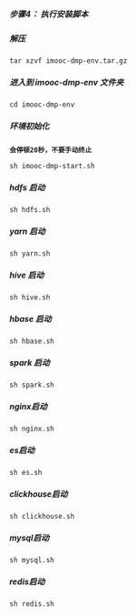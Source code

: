 ##### 步骤4： 执行安装脚本

##### 解压
```
tar xzvf imooc-dmp-env.tar.gz
```
##### 进入到 imooc-dmp-env 文件夹

```
cd imooc-dmp-env
```
##### 环境初始化
**`会停顿20秒，不要手动终止`**
```
sh imooc-dmp-start.sh
```

##### hdfs 启动

```
sh hdfs.sh
```

##### yarn 启动

```
sh yarn.sh
```

##### hive 启动

```
sh hive.sh
```

##### hbase 启动

```
sh hbase.sh
```

##### spark 启动

```
sh spark.sh
```

##### nginx启动

```
sh nginx.sh
```
##### es启动
```
sh es.sh
```
##### clickhouse启动
```
sh clickhouse.sh
```
##### mysql启动
```
sh mysql.sh
```
##### redis启动
```
sh redis.sh
```
